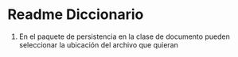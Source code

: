 # Readme Diccionario

1. En el paquete de persistencia en la clase de documento pueden seleccionar la ubicación del archivo que quieran